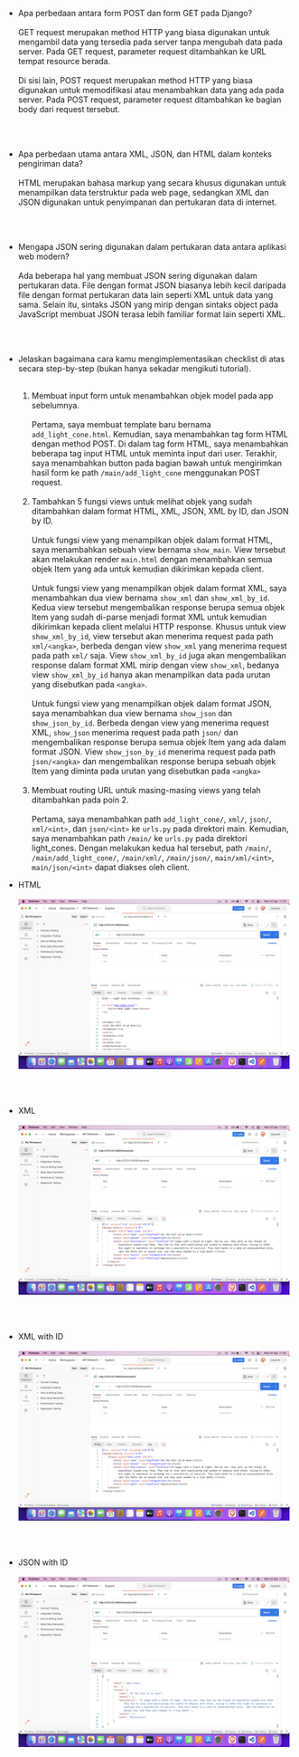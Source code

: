 - Apa perbedaan antara form POST dan form GET pada Django?
  <br><br>
  GET request merupakan method HTTP yang biasa digunakan untuk mengambil data yang tersedia pada server tanpa mengubah data pada server. Pada GET request, parameter request ditambahkan ke URL tempat resource berada.
  <br><br>
  Di sisi lain, POST request merupakan method HTTP yang biasa digunakan untuk memodifikasi atau menambahkan data yang ada pada server. Pada POST request, parameter request ditambahkan ke bagian body dari request tersebut.

<br><br>

- Apa perbedaan utama antara XML, JSON, dan HTML dalam konteks pengiriman data?
  <br><br>
  HTML merupakan bahasa markup yang secara khusus digunakan untuk menampilkan data terstruktur pada web page, sedangkan XML dan JSON digunakan untuk penyimpanan dan pertukaran data di internet.

<br><br>

- Mengapa JSON sering digunakan dalam pertukaran data antara aplikasi web modern?
  <br><br>
  Ada beberapa hal yang membuat JSON sering digunakan dalam pertukaran data. File dengan format JSON biasanya lebih kecil daripada file dengan format pertukaran data lain seperti XML untuk data yang sama. Selain itu, sintaks JSON yang mirip dengan sintaks object pada JavaScript membuat JSON terasa lebih familiar format lain seperti XML.

<br><br>

- Jelaskan bagaimana cara kamu mengimplementasikan checklist di atas secara step-by-step (bukan hanya sekadar mengikuti tutorial).
  <br><br>

  1. Membuat input form untuk menambahkan objek model pada app sebelumnya.
     <br><br>
     Pertama, saya membuat template baru bernama `add_light_cone.html`. Kemudian, saya menambahkan tag form HTML dengan method POST. Di dalam tag form HTML, saya menambahkan beberapa tag input HTML untuk meminta input dari user. Terakhir, saya menambahkan button pada bagian bawah untuk mengirimkan hasil form ke path `/main/add_light_cone` menggunakan POST request.
     <br><br>
  2. Tambahkan 5 fungsi views untuk melihat objek yang sudah ditambahkan dalam format HTML, XML, JSON, XML by ID, dan JSON by ID.
     <br><br>
     Untuk fungsi view yang menampilkan objek dalam format HTML, saya menambahkan sebuah view bernama `show_main`. View tersebut akan melakukan render `main.html` dengan menambahkan semua objek Item yang ada untuk kemudian dikirimkan kepada client.
     <br><br>
     Untuk fungsi view yang menampilkan objek dalam format XML, saya menambahkan dua view bernama `show_xml` dan `show_xml_by_id`. Kedua view tersebut mengembalikan response berupa semua objek Item yang sudah di-parse menjadi format XML untuk kemudian dikirimkan kepada client melalui HTTP response. Khusus untuk view `show_xml_by_id`, view tersebut akan menerima request pada path `xml/<angka>`, berbeda dengan view `show_xml` yang menerima request pada path `xml/` saja. View `show_xml_by_id` juga akan mengembalikan response dalam format XML mirip dengan view `show_xml`, bedanya view `show_xml_by_id` hanya akan menampilkan data pada urutan yang disebutkan pada `<angka>`.
     <br><br>
     Untuk fungsi view yang menampilkan objek dalam format JSON, saya menambahkan dua view bernama `show_json` dan `show_json_by_id`. Berbeda dengan view yang menerima request XML, `show_json` menerima request pada path `json/` dan mengembalikan response berupa semua objek Item yang ada dalam format JSON. View `show_json_by_id` menerima request pada path `json/<angka>` dan mengembalikan response berupa sebuah objek Item yang diminta pada urutan yang disebutkan pada `<angka>`
     <br><br>
  3. Membuat routing URL untuk masing-masing views yang telah ditambahkan pada poin 2.
     <br><br>
     Pertama, saya menambahkan path `add_light_cone/`, `xml/`, `json/`, `xml/<int>`, dan `json/<int>` ke `urls.py` pada direktori main. Kemudian, saya menambahkan path `/main/` ke `urls.py` pada direktori light_cones. Dengan melakukan kedua hal tersebut, path `/main/`, `/main/add_light_cone/`, `/main/xml/`, `/main/json/`, `main/xml/<int>`, `main/json/<int>` dapat diakses oleh client.

- HTML
  <br><br>
  ![html.png](public/html.png)

  <br><br>

- XML
  <br><br>
  ![xml.png](public/xml.png)

  <br><br>

- XML with ID
  <br><br>
  ![xml_id.png](public/xml_id.png)

  <br><br>

- JSON with ID
  <br><br>
  ![json_id.png](public/json_id.png)
